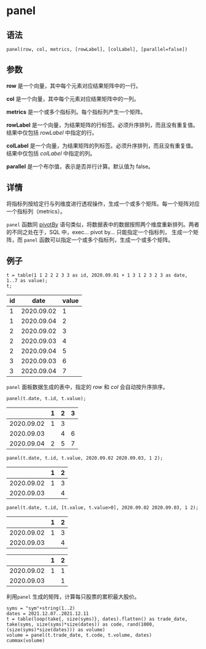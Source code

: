 # panel

## 语法

`panel(row, col, metrics, [rowLabel], [colLabel], [parallel=false])`

## 参数

**row** 是一个向量，其中每个元素对应结果矩阵中的一行。

**col** 是一个向量，其中每个元素对应结果矩阵中的一列。

**metrics** 是一个或多个指标列。每个指标列产生一个矩阵。

**rowLabel** 是一个向量，为结果矩阵的行标签。必须升序排列，而且没有重复值。结果中仅包括 *rowLabel* 中指定的行。

**colLabel** 是一个向量，为结果矩阵的列标签。必须升序排列，而且没有重复值。结果中仅包括 *colLabel* 中指定的列。

**parallel** 是一个布尔值，表示是否并行计算。默认值为 false。

## 详情

将指标列按给定行与列维度进行透视操作，生成一个或多个矩阵。每一个矩阵对应一个指标列（metrics）。

`panel` 函数同 [pivotBy](../../progr/sql/pivotBy.md)
语句类似，将数据表中的数据按照两个维度重新排列。两者的不同之处在于，SQL 中，exec... pivot by... 只能指定一个指标列， 生成一个矩阵，而
`panel` 函数可以指定一个或多个指标列，生成一个或多个矩阵。

## 例子

```
t = table(1 1 2 2 2 3 3 as id, 2020.09.01 + 1 3 1 2 3 2 3 as date, 1..7 as value);
t;
```

| id | date | value |
| --- | --- | --- |
| 1 | 2020.09.02 | 1 |
| 1 | 2020.09.04 | 2 |
| 2 | 2020.09.02 | 3 |
| 2 | 2020.09.03 | 4 |
| 2 | 2020.09.04 | 5 |
| 3 | 2020.09.03 | 6 |
| 3 | 2020.09.04 | 7 |

`panel` 面板数据生成的表中，指定的 *row* 和 *col*
会自动按升序排序。

```
panel(t.date, t.id, t.value);
```

|  | 1 | 2 | 3 |
| --- | --- | --- | --- |
| 2020.09.02 | 1 | 3 |  |
| 2020.09.03 |  | 4 | 6 |
| 2020.09.04 | 2 | 5 | 7 |

```
panel(t.date, t.id, t.value, 2020.09.02 2020.09.03, 1 2);
```

|  | 1 | 2 |
| --- | --- | --- |
| 2020.09.02 | 1 | 3 |
| 2020.09.03 |  | 4 |

```
panel(t.date, t.id, [t.value, t.value>0], 2020.09.02 2020.09.03, 1 2);
```

|  | 1 | 2 |
| --- | --- | --- |
| 2020.09.02 | 1 | 3 |
| 2020.09.03 |  | 4 |

|  | 1 | 2 |
| --- | --- | --- |
| 2020.09.02 | 1 | 1 |
| 2020.09.03 |  | 1 |

利用`panel` 生成的矩阵，计算每只股票的累积最大股价。

```
syms = "sym"+string(1..2)
dates = 2021.12.07..2021.12.11
t = table(loop(take{, size(syms)}, dates).flatten() as trade_date,  take(syms, size(syms)*size(dates)) as code, rand(1000, (size(syms)*size(dates))) as volume)
volume = panel(t.trade_date, t.code, t.volume, dates)
cummax(volume)
```

